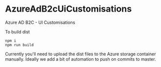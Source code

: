 # AzureAdB2cUiCustomisations
Azure AD B2C - UI Customisations

To build dist

```
npm i
npm run build
```

Currently you'll need to upload the dist files to the Azure storage container manually. Ideally we add a bit of automation to push on commits to master.

